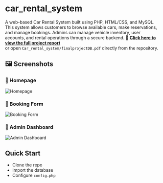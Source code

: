 # car_rental_system
A web-based Car Rental System built using PHP, HTML/CSS, and MySQL. This system allows customers to browse available cars, make reservations, and manage bookings. Admins can manage vehicle inventory, user accounts, and rental operations through a secure backend.
📄 **[Click here to view the full project report](Car_rental_system/finalprojectDB.pdf)**  
or open `Car_rental_system/finalprojectDB.pdf` directly from the repository.

## 🖼️ Screenshots

### 🔹 Homepage
![Homepage](Car_rental_system/screenshots/homepage.png)

### 🔹 Booking Form
![Booking Form](Car_rental_system/screenshots/booking-form.png)

### 🔹 Admin Dashboard
![Admin Dashboard](Car_rental_system/screenshots/admin-dashboard.png)

## Quick Start
- Clone the repo
- Import the database
- Configure `config.php`

